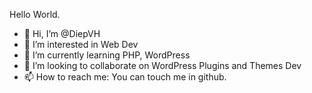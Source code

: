 Hello World.

- 👋 Hi, I’m @DiepVH
- 👀 I’m interested in Web Dev
- 🌱 I’m currently learning PHP, WordPress
- 💞️ I’m looking to collaborate on WordPress Plugins and Themes Dev
- 📫 How to reach me: You can touch me in github.

<!---
DiepVH/DiepVH is a ✨ special ✨ repository because its `README.md` (this file) appears on your GitHub profile.
You can click the Preview link to take a look at your changes.
--->
